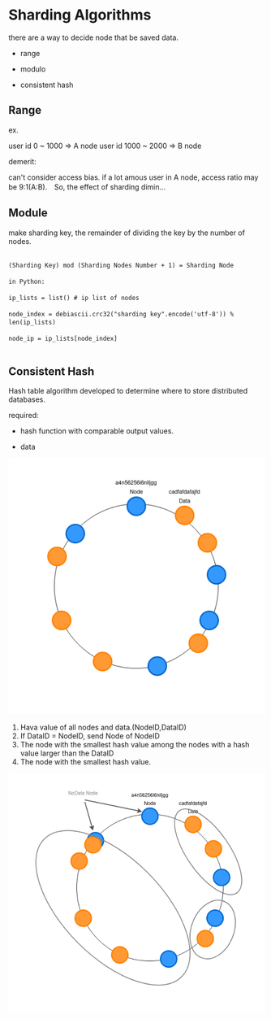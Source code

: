 
# Sharding Algorithms

there are a way to decide node that be saved data.

* range

* modulo

* consistent hash



## Range

ex. 

user id 0 ~ 1000 => A node
user id 1000 ~ 2000 => B node

demerit:

can't consider access bias. if a lot amous user in A node, access ratio may be 9:1(A:B).　So, the effect of sharding dimin...

## Module

make sharding key, the remainder of dividing the key by the number of nodes.

```

(Sharding Key) mod (Sharding Nodes Number + 1) = Sharding Node

in Python:

ip_lists = list() # ip list of nodes

node_index = debiascii.crc32("sharding key".encode('utf-8')) %  len(ip_lists)

node_ip = ip_lists[node_index]


```

## Consistent Hash

Hash table algorithm developed to determine where to store distributed databases.

required:

 * hash function with comparable output values.
 
 * data

![ cons.png ](../images/cons.png)

1. Hava value of all nodes and data.(NodeID,DataID)
2. If DataID = NodeID, send Node of NodeID
3. The node with the smallest hash value among the nodes with a hash value larger than the DataID
4. The node with the smallest hash value.

![ cons_group.png ](../images/cons_group.png)
